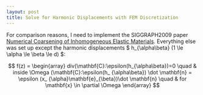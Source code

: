 ```yaml
---
layout: post
title: Solve for Harmonic Displacements with FEM Discretization
---
```


For comparison reasons, I need to implement the SIGGRAPH2009 paper [Numerical Coarsening of Inhomogeneous Elastic Materials](http://users.cms.caltech.edu/~owhadi/publications/KMOD09.pdf). Everything else was set up except the harmonic displacements $ h_{\alpha\beta} (1 \le \alpha \le \beta \le d) $:

$$
f(z) =
\begin{array}
div(\mathbf{C}:\epsilon(h_{\alpha\beta})=0 \quad & inside \Omega 
(\mathbf{C}:\epsilon(h_ {\alpha\beta}) \dot \mathbf{n} = \epsilon (x_ {\alpha}\mathbf{e}_{\beta})\dot \mathbf{n} \quad & for \mathbf{x} \in \partial \Omega
\end{array}
$$
